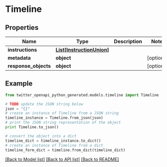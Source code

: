 # Timeline


## Properties
Name | Type | Description | Notes
------------ | ------------- | ------------- | -------------
**instructions** | [**List[InstructionUnion]**](InstructionUnion.md) |  | 
**metadata** | **object** |  | [optional] 
**response_objects** | **object** |  | [optional] 

## Example

```python
from twitter_openapi_python_generated.models.timeline import Timeline

# TODO update the JSON string below
json = "{}"
# create an instance of Timeline from a JSON string
timeline_instance = Timeline.from_json(json)
# print the JSON string representation of the object
print Timeline.to_json()

# convert the object into a dict
timeline_dict = timeline_instance.to_dict()
# create an instance of Timeline from a dict
timeline_form_dict = timeline.from_dict(timeline_dict)
```
[[Back to Model list]](../README.md#documentation-for-models) [[Back to API list]](../README.md#documentation-for-api-endpoints) [[Back to README]](../README.md)


